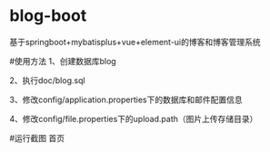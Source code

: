 # blog-boot
基于springboot+mybatisplus+vue+element-ui的博客和博客管理系统

#使用方法
1、创建数据库blog

2、执行doc/blog.sql

3、修改config/application.properties下的数据库和邮件配置信息

4、修改config/file.properties下的upload.path（图片上传存储目录）

#运行截图
首页

